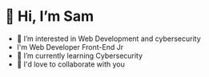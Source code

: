 # 👋 Hi, I’m Sam
- 👀 I’m interested in Web Development and cybersecurity
- I'm Web Developer Front-End Jr
- 🌱 I’m currently learning Cybersecurity
- 💞️ I'd love to collaborate with you

<!---
MarGmzDevcyber/MarGmzDevcyber is a ✨ special ✨ repository because its `README.md` (this file) appears on your GitHub profile.
You can click the Preview link to take a look at your changes.
--->
